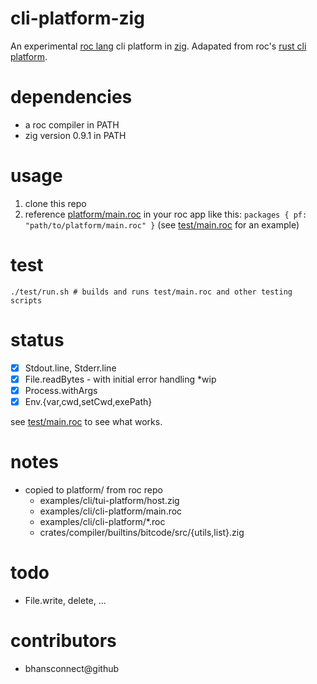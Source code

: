 # cli-platform-zig
An experimental [roc lang](https://github.com/roc-lang) cli platform in [zig](https://ziglang.org).  Adapated from roc's [rust cli platform](https://github.com/roc-lang/roc/tree/main/examples/cli/cli-platform).  

# dependencies
- a roc compiler in PATH
- zig version 0.9.1 in PATH

# usage
1. clone this repo
2. reference [platform/main.roc](platform/main.roc) in your roc app like this:
   `packages { pf: "path/to/platform/main.roc" }` (see [test/main.roc](test/main.roc) for an example)

# test
```console
./test/run.sh # builds and runs test/main.roc and other testing scripts
```
# status
  - [x] Stdout.line, Stderr.line
  - [x] File.readBytes - with initial error handling *wip
  - [x] Process.withArgs
  - [x] Env.{var,cwd,setCwd,exePath}

see [test/main.roc](test/main.roc) to see what works.  

# notes
- copied to platform/ from roc repo
  - examples/cli/tui-platform/host.zig
  - examples/cli/cli-platform/main.roc
  - examples/cli/cli-platform/*.roc
  - crates/compiler/builtins/bitcode/src/{utils,list}.zig

# todo
- File.write, delete, ...

# contributors
 - bhansconnect@github